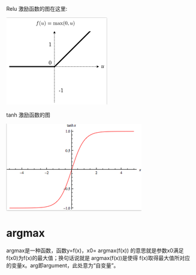 Relu 激励函数的图在这里:

![](/assets/commonf-rleu.png)

tanh 激励函数的图

![](/assets/commonf-tanh.png)

# argmax

argmax是一种函数，函数y=f\(x\)，x0= argmax\(f\(x\)\) 的意思就是参数x0满足f\(x0\)为f\(x\)的最大值；换句话说就是 argmax\(f\(x\)\)是使得 f\(x\)取得最大值所对应的变量x。arg即argument，此处意为“自变量”。

